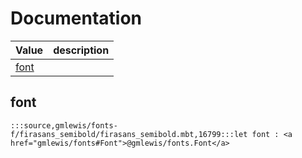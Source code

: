 # Documentation
|Value|description|
|---|---|
|[font](#font)||

## font

```moonbit
:::source,gmlewis/fonts-f/firasans_semibold/firasans_semibold.mbt,16799:::let font : <a href="gmlewis/fonts#Font">@gmlewis/fonts.Font</a>
```

